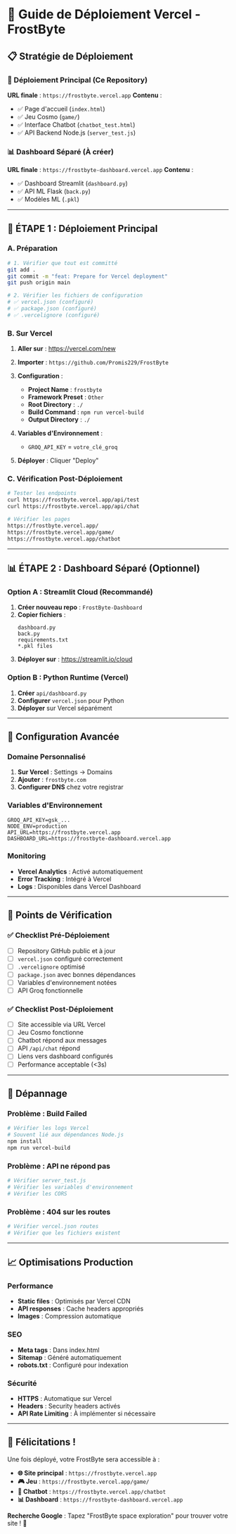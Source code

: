 # 🚀 Guide de Déploiement Vercel - FrostByte

## 📋 Stratégie de Déploiement

### 🎯 Déploiement Principal (Ce Repository)
**URL finale** : `https://frostbyte.vercel.app`
**Contenu** :
- ✅ Page d'accueil (`index.html`)
- ✅ Jeu Cosmo (`game/`)
- ✅ Interface Chatbot (`chatbot_test.html`)
- ✅ API Backend Node.js (`server_test.js`)

### 📊 Dashboard Séparé (À créer)
**URL finale** : `https://frostbyte-dashboard.vercel.app`
**Contenu** :
- ✅ Dashboard Streamlit (`dashboard.py`)
- ✅ API ML Flask (`back.py`)
- ✅ Modèles ML (`.pkl`)

---

## 🚀 ÉTAPE 1 : Déploiement Principal

### A. Préparation
```bash
# 1. Vérifier que tout est committé
git add .
git commit -m "feat: Prepare for Vercel deployment"
git push origin main

# 2. Vérifier les fichiers de configuration
# ✅ vercel.json (configuré)
# ✅ package.json (configuré)
# ✅ .vercelignore (configuré)
```

### B. Sur Vercel
1. **Aller sur** : https://vercel.com/new
2. **Importer** : `https://github.com/Promis229/FrostByte`
3. **Configuration** :
   - **Project Name** : `frostbyte`
   - **Framework Preset** : `Other`
   - **Root Directory** : `./`
   - **Build Command** : `npm run vercel-build`
   - **Output Directory** : `./`

4. **Variables d'Environnement** :
   - `GROQ_API_KEY` = `votre_clé_groq`

5. **Déployer** : Cliquer "Deploy"

### C. Vérification Post-Déploiement
```bash
# Tester les endpoints
curl https://frostbyte.vercel.app/api/test
curl https://frostbyte.vercel.app/api/chat

# Vérifier les pages
https://frostbyte.vercel.app/
https://frostbyte.vercel.app/game/
https://frostbyte.vercel.app/chatbot
```

---

## 📊 ÉTAPE 2 : Dashboard Séparé (Optionnel)

### Option A : Streamlit Cloud (Recommandé)
1. **Créer nouveau repo** : `FrostByte-Dashboard`
2. **Copier fichiers** :
   ```
   dashboard.py
   back.py
   requirements.txt
   *.pkl files
   ```
3. **Déployer sur** : https://streamlit.io/cloud

### Option B : Python Runtime (Vercel)
1. **Créer** `api/dashboard.py`
2. **Configurer** `vercel.json` pour Python
3. **Déployer** sur Vercel séparément

---

## 🔧 Configuration Avancée

### Domaine Personnalisé
1. **Sur Vercel** : Settings → Domains
2. **Ajouter** : `frostbyte.com`
3. **Configurer DNS** chez votre registrar

### Variables d'Environnement
```env
GROQ_API_KEY=gsk_...
NODE_ENV=production
API_URL=https://frostbyte.vercel.app
DASHBOARD_URL=https://frostbyte-dashboard.vercel.app
```

### Monitoring
- **Vercel Analytics** : Activé automatiquement
- **Error Tracking** : Intégré à Vercel
- **Logs** : Disponibles dans Vercel Dashboard

---

## 🎯 Points de Vérification

### ✅ Checklist Pré-Déploiement
- [ ] Repository GitHub public et à jour
- [ ] `vercel.json` configuré correctement
- [ ] `.vercelignore` optimisé
- [ ] `package.json` avec bonnes dépendances
- [ ] Variables d'environnement notées
- [ ] API Groq fonctionnelle

### ✅ Checklist Post-Déploiement
- [ ] Site accessible via URL Vercel
- [ ] Jeu Cosmo fonctionne
- [ ] Chatbot répond aux messages
- [ ] API `/api/chat` répond
- [ ] Liens vers dashboard configurés
- [ ] Performance acceptable (<3s)

---

## 🚨 Dépannage

### Problème : Build Failed
```bash
# Vérifier les logs Vercel
# Souvent lié aux dépendances Node.js
npm install
npm run vercel-build
```

### Problème : API ne répond pas
```bash
# Vérifier server_test.js
# Vérifier les variables d'environnement
# Vérifier les CORS
```

### Problème : 404 sur les routes
```bash
# Vérifier vercel.json routes
# Vérifier que les fichiers existent
```

---

## 📈 Optimisations Production

### Performance
- **Static files** : Optimisés par Vercel CDN
- **API responses** : Cache headers appropriés
- **Images** : Compression automatique

### SEO
- **Meta tags** : Dans index.html
- **Sitemap** : Généré automatiquement
- **robots.txt** : Configuré pour indexation

### Sécurité
- **HTTPS** : Automatique sur Vercel
- **Headers** : Security headers activés
- **API Rate Limiting** : À implémenter si nécessaire

---

## 🎉 Félicitations !

Une fois déployé, votre FrostByte sera accessible à :
- **🌐 Site principal** : `https://frostbyte.vercel.app`
- **🎮 Jeu** : `https://frostbyte.vercel.app/game/`
- **🤖 Chatbot** : `https://frostbyte.vercel.app/chatbot`
- **📊 Dashboard** : `https://frostbyte-dashboard.vercel.app`

**Recherche Google** : Tapez "FrostByte space exploration" pour trouver votre site ! 🚀
